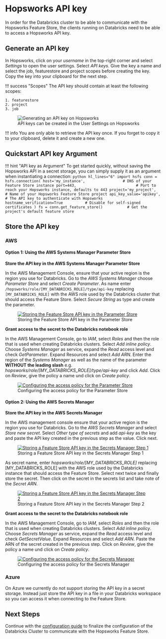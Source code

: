 # Hopsworks API key

In order for the Databricks cluster to be able to communicate with the Hopsworks Feature Store, the clients running on Databricks need to be able to access a Hopsworks API key.

## Generate an API key

In Hopsworks, click on your *username* in the top-right corner and select *Settings* to open the user settings. Select *API keys*. Give the key a name and select the job, featurestore and project scopes before creating the key. Copy the key into your clipboard for the next step.

!!! success "Scopes"
    The API key should contain at least the following scopes:

    1. featurestore
    2. project
    3. job

<p align="center">
  <figure>
    <img src="../../../assets/images/api-key.png" alt="Generating an API key on Hopsworks">
    <figcaption>API keys can be created in the User Settings on Hopsworks</figcaption>
  </figure>
</p>

!!! info
    You are only able to retrieve the API key once. If you forget to copy it to your clipboard, delete it and create a new one.

## Quickstart API key Argument

!!! hint "API key as Argument"
    To get started quickly, without saving the Hopsworks API in a secret storage, you can simply supply it as an argument when instantiating a connection:
    ```python hl_lines="6"
        import hsfs
        conn = hsfs.connection(
            host='my_instance',                 # DNS of your Feature Store instance
            port=443,                           # Port to reach your Hopsworks instance, defaults to 443
            project='my_project',               # Name of your Hopsworks Feature Store project
            api_key_value='apikey',             # The API key to authenticate with Hopsworks
            hostname_verification=True          # Disable for self-signed certificates
        )
        fs = conn.get_feature_store()           # Get the project's default feature store
    ```

## Store the API key

### AWS

#### Option 1: Using the AWS Systems Manager Parameter Store

**Store the API key in the AWS Systems Manager Parameter Store**

In the AWS Management Console, ensure that your active region is the region you use for Databricks.
Go to the *AWS Systems Manager* choose *Parameter Store* and select *Create Parameter*.
As name enter `/hopsworks/role/[MY_DATABRICKS_ROLE]/type/api-key` replacing `[MY_DATABRICKS_ROLE]` with the AWS role used by the Databricks cluster that should access the Feature Store. Select *Secure String* as type and create the parameter.

<p align="center">
  <figure>
    <a  href="../../../assets/images/databricks/aws/databricks_parameter_store.png">
      <img src="../../../assets/images/databricks/aws/databricks_parameter_store.png" alt="Storing the Feature Store API key in the Parameter Store">
    </a>
    <figcaption>Storing the Feature Store API key in the Parameter Store</figcaption>
  </figure>
</p>

**Grant access to the secret to the Databricks notebook role**

In the AWS Management Console, go to *IAM*, select *Roles* and then the role that is used when creating Databricks clusters.
Select *Add inline policy*. Choose *Systems Manager* as service, expand the *Read* access level and check *GetParameter*.
Expand Resources and select *Add ARN*.
Enter the region of the *Systems Manager* as well as the name of the parameter **WITHOUT the leading slash** e.g. *hopsworks/role/[MY_DATABRICKS_ROLE]/type/api-key* and click *Add*.
Click on *Review*, give the policy a name und click on *Create policy*.

<p align="center">
  <figure>
    <a  href="../../../assets/images/databricks/aws/databricks_parameter_store_policy.png">
      <img src="../../../assets/images/databricks/aws/databricks_parameter_store_policy.png" alt="Configuring the access policy for the Parameter Store">
    </a>
    <figcaption>Configuring the access policy for the Parameter Store</figcaption>
  </figure>
</p>

#### Option 2: Using the AWS Secrets Manager

**Store the API key in the AWS Secrets Manager**

In the AWS management console ensure that your active region is the region you use for Databricks.
Go to the *AWS Secrets Manager* and select *Store new secret*. Select *Other type of secrets* and add *api-key*
as the key and paste the API key created in the previous step as the value. Click next.

<p align="center">
  <figure>
    <a  href="../../../assets/images/databricks/aws/databricks_secrets_manager_step_1.png">
      <img src="../../../assets/images/databricks/aws/databricks_secrets_manager_step_1.png" alt="Storing a Feature Store API key in the Secrets Manager Step 1">
    </a>
    <figcaption>Storing a Feature Store API key in the Secrets Manager Step 1</figcaption>
  </figure>
</p>

As secret name, enter *hopsworks/role/[MY_DATABRICKS_ROLE]* replacing [MY_DATABRICKS_ROLE] with the AWS role used
by the Databricks instance that should access the Feature Store. Select next twice and finally store the secret.
Then click on the secret in the secrets list and take note of the *Secret ARN*.

<p align="center">
  <figure>
    <a  href="../../../assets/images/databricks/aws/databricks_secrets_manager_step_2.png">
      <img src="../../../assets/images/databricks/aws/databricks_secrets_manager_step_2.png" alt="Storing a Feature Store API key in the Secrets Manager Step 2">
    </a>
    <figcaption>Storing a Feature Store API key in the Secrets Manager Step 2</figcaption>
  </figure>
</p>

**Grant access to the secret to the Databricks notebook role**

In the AWS Management Console, go to *IAM*, select *Roles* and then the role that is used when creating Databricks clusters.
Select *Add inline policy*. Choose *Secrets Manager* as service, expand the *Read* access level and check *GetSecretValue*.
Expand Resources and select *Add ARN*. Paste the ARN of the secret created in the previous step.
Click on *Review*, give the policy a name und click on *Create policy*.

<p align="center">
  <figure>
    <a  href="../../../assets/images/databricks/aws/databricks_secrets_manager_policy.png">
      <img src="../../../assets/images/databricks/aws/databricks_secrets_manager_policy.png" alt="Configuring the access policy for the Secrets Manager">
    </a>
    <figcaption>Configuring the access policy for the Secrets Manager</figcaption>
  </figure>
</p>

### Azure

On Azure we currently do not support storing the API key in a secret storage. Instead just store the API key in a file in your Databricks workspace so you can access it when connecting to the Feature Store.

## Next Steps

Continue with the [configuration guide](configuration.md) to finalize the configuration of the Databricks Cluster to communicate with the Hopsworks Feature Store.
